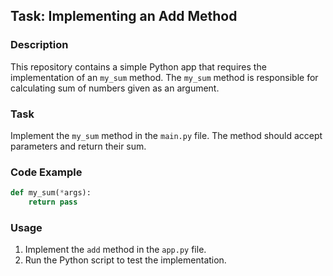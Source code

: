 ## Task: Implementing an Add Method

### Description

This repository contains a simple Python app that requires the implementation of an `my_sum` method. The `my_sum` method is responsible for calculating sum of numbers given as an argument.

### Task

Implement the `my_sum` method in the `main.py` file. The method should accept parameters and return their sum.

### Code Example

```python
def my_sum(*args):
    return pass
```

### Usage

1. Implement the `add` method in the `app.py` file.
2. Run the Python script to test the implementation.
